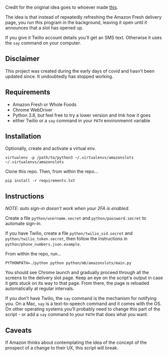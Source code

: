 Credit for the original idea goes to whoever made [this](https://github.com/pcomputo/Whole-Foods-Delivery-Slot).

The idea is that instead of repeatedly refreshing the Amazon Fresh delivery page, you run this program in the background, leaving it open until it announces that a slot has opened up.

If you give it Twilio account details you'll get an SMS text. Otherwise it uses the `say` command on your computer.

Disclaimer
---
This project was created during the early days of covid and hasn't been updated since. It undoubtedly has stopped working.

Requirements
---

* Amazon Fresh or Whole Foods
* Chrome WebDriver
* Python 3.8, but feel free to try a lower version and lmk how it goes
* either Twilio or a `say` command in your `PATH` environmennt variable

Installation
---

Optionally, create and activate a virtual env.

```
virtualenv -p /path/to/python3 ~/.virtualenvs/amazonslots
~/.virtualenvs/amazonslots
```

Clone this repo. Then, from within the repo...

`pip install -r requirements.txt`

Instructions
---

*NOTE: auto sign-in doesn't work when your 2FA is enabled.*

Create a file `python/username.secret` and `python/password.secret` to automate sign-in.

If you have Twilio, create a file `python/twilio_sid.secret` and `python/twilio_token.secret`, then follow the instructions in `python/phone_numbers.json.example`.

From within the repo, run...

```
PYTHONPATH=./python python python/mb/amazonslots/main.py
```

You should see Chrome launch and gradually proceed through all the screens to the delivery slot page. Keep an eye on the script's output in case it gets stuck on its way to that page. From there, the page is reloaded automatically at regular intervals.

If you don't have Twilio, the `say` command is the mechanism for notifying you. On a Mac, `say` is a text-to-speech command and it comes with the OS. On other operating systems you'll probably need to change this part of the script - or add a `say` command to your `PATH` that does what you want.

Caveats
---

If Amazon thinks about contemplating the idea of the concept of the prospect of a change to their UX, this script will break.

